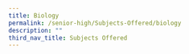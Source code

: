 ```yaml
---
title: Biology
permalink: /senior-high/Subjects-Offered/biology
description: ""
third_nav_title: Subjects Offered
---
```

